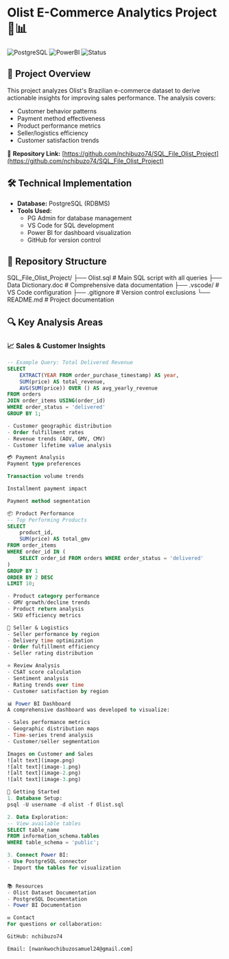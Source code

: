 # Olist E-Commerce Analytics Project 🛒📊

![PostgreSQL](https://img.shields.io/badge/PostgreSQL-13%2B-blue?logo=postgresql&logoColor=white)
![PowerBI](https://img.shields.io/badge/Visualization-Power_BI-yellow?logo=powerbi)
![Status](https://img.shields.io/badge/Status-Completed-success)

## 📌 Project Overview
This project analyzes Olist's Brazilian e-commerce dataset to derive actionable insights for improving sales performance. The analysis covers:
- Customer behavior patterns
- Payment method effectiveness
- Product performance metrics
- Seller/logistics efficiency
- Customer satisfaction trends

🔗 **Repository Link:** [https://github.com/nchibuzo74/SQL_File_Olist_Project](https://github.com/nchibuzo74/SQL_File_Olist_Project)

## 🛠️ Technical Implementation
- **Database:** PostgreSQL (RDBMS)
- **Tools Used:**
  - PG Admin for database management
  - VS Code for SQL development
  - Power BI for dashboard visualization
  - GitHub for version control

## 📂 Repository Structure
SQL_File_Olist_Project/
├── Olist.sql # Main SQL script with all queries
├── Data Dictionary.doc # Comprehensive data documentation
├── .vscode/ # VS Code configuration
├── .gitignore # Version control exclusions
└── README.md # Project documentation


## 🔍 Key Analysis Areas

### 📈 Sales & Customer Insights
```sql
-- Example Query: Total Delivered Revenue
SELECT 
    EXTRACT(YEAR FROM order_purchase_timestamp) AS year,
    SUM(price) AS total_revenue,
    AVG(SUM(price)) OVER () AS avg_yearly_revenue
FROM orders
JOIN order_items USING(order_id)
WHERE order_status = 'delivered'
GROUP BY 1;

- Customer geographic distribution
- Order fulfillment rates
- Revenue trends (AOV, GMV, CMV)
- Customer lifetime value analysis

💳 Payment Analysis
Payment type preferences

Transaction volume trends

Installment payment impact

Payment method segmentation

📦 Product Performance
-- Top Performing Products
SELECT 
    product_id,
    SUM(price) AS total_gmv
FROM order_items
WHERE order_id IN (
    SELECT order_id FROM orders WHERE order_status = 'delivered'
)
GROUP BY 1
ORDER BY 2 DESC
LIMIT 10;

- Product category performance
- GMV growth/decline trends
- Product return analysis
- SKU efficiency metrics

🚚 Seller & Logistics
- Seller performance by region
- Delivery time optimization
- Order fulfillment efficiency
- Seller rating distribution

⭐ Review Analysis
- CSAT score calculation
- Sentiment analysis
- Rating trends over time
- Customer satisfaction by region

📊 Power BI Dashboard
A comprehensive dashboard was developed to visualize:

- Sales performance metrics
- Geographic distribution maps
- Time-series trend analysis
- Customer/seller segmentation

Images on Customer and Sales
![alt text](image.png)
![alt text](image-1.png)
![alt text](image-2.png)
![alt text](image-3.png)

🚀 Getting Started
1. Database Setup:
psql -U username -d olist -f Olist.sql

2. Data Exploration:
-- View available tables
SELECT table_name 
FROM information_schema.tables
WHERE table_schema = 'public';

3. Connect Power BI:
- Use PostgreSQL connector
- Import the tables for visualization


📚 Resources
- Olist Dataset Documentation
- PostgreSQL Documentation
- Power BI Documentation

✉️ Contact
For questions or collaboration:

GitHub: nchibuzo74

Email: [nwankwochibuzosamuel24@gmail.com]

